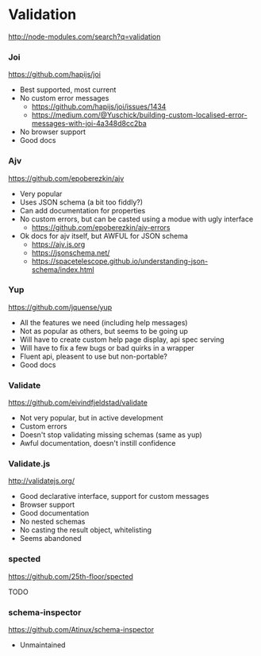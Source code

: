 # Validation

http://node-modules.com/search?q=validation

### Joi

https://github.com/hapijs/joi

- Best supported, most current
- No custom error messages
    - https://github.com/hapijs/joi/issues/1434
    - https://medium.com/@Yuschick/building-custom-localised-error-messages-with-joi-4a348d8cc2ba
- No browser support
- Good docs

### Ajv

https://github.com/epoberezkin/ajv

- Very popular
- Uses JSON schema (a bit too fiddly?)
- Can add documentation for properties
- No custom errors, but can be casted using a modue with ugly interface
    - https://github.com/epoberezkin/ajv-errors
- Ok docs for ajv itself, but AWFUL for JSON schema
    - https://ajv.js.org
    - https://jsonschema.net/
    - https://spacetelescope.github.io/understanding-json-schema/index.html

### Yup

https://github.com/jquense/yup

- All the features we need (including help messages)
- Not as popular as others, but seems to be going up
- Will have to create custom help page display, api spec serving
- Will have to fix a few bugs or bad quirks in a wrapper
- Fluent api, pleasent to use but non-portable?
- Good docs

### Validate

https://github.com/eivindfjeldstad/validate

- Not very popular, but in active development
- Custom errors
- Doesn't stop validating missing schemas (same as yup)
- Awful documentation, doesn't instill confidence

### Validate.js

http://validatejs.org/

- Good declarative interface, support for custom messages
- Browser support
- Good documentation
- No nested schemas
- No casting the result object, whitelisting
- Seems abandoned

### spected

https://github.com/25th-floor/spected

TODO

### schema-inspector

https://github.com/Atinux/schema-inspector

- Unmaintained



